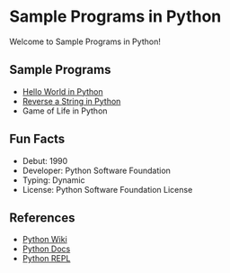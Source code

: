 # Sample Programs in Python

Welcome to Sample Programs in Python!

## Sample Programs

- [Hello World in Python](https://therenegadecoder.com/code/hello-world-in-python/)
- [Reverse a String in Python](https://therenegadecoder.com/code/reverse-a-string-in-python/)
- Game of Life in Python

## Fun Facts

- Debut: 1990
- Developer: Python Software Foundation
- Typing: Dynamic
- License: Python Software Foundation License

## References

- [Python Wiki](https://en.wikipedia.org/wiki/Python_(programming_language))
- [Python Docs](https://www.python.org/)
- [Python REPL](https://repl.it/languages/python3)
